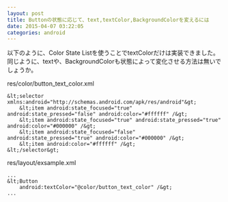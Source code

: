 ```yaml
---
layout: post
title: Buttonの状態に応じて、text,textColor,BackgroundColorを変えるには
date: 2015-04-07 03:22:05
categories: android
---
```

<p>以下のように、Color State Listを使うことでtextColorだけは実装できました。<br>
同じように、textや、BackgroundColorも状態によって変化させる方法は無いでしょうか。</p>

<p>res/color/button_text_color.xml</p>

```
&lt;selector xmlns:android="http://schemas.android.com/apk/res/android"&gt;
    &lt;item android:state_focused="true" android:state_pressed="false" android:color="#ffffff" /&gt;
    &lt;item android:state_focused="true" android:state_pressed="true" android:color="#000000" /&gt;
    &lt;item android:state_focused="false" android:state_pressed="true" android:color="#000000" /&gt;
    &lt;item android:color="#ffffff" /&gt;
&lt;/selector&gt;
```

<p>res/layout/exsample.xml</p>

```
...
&lt;Button
    android:textColor="@color/button_text_color" /&gt;
...
```
